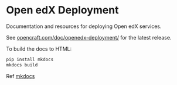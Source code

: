 Open edX Deployment
===================

Documentation and resources for deploying Open edX services.

See [opencraft.com/doc/openedx-deployment/](http://opencraft.com/doc/openedx-deployment/) for the latest release.

To build the docs to HTML:

```bash
pip install mkdocs
mkdocs build
```

Ref [mkdocs](http://www.mkdocs.org/)
